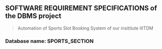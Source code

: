 ## SOFTWARE REQUIREMENT SPECIFICATIONS of the DBMS project 
> Automation of Sports Slot Booking System of our insititute IIITDM
### Database name: SPORTS_SECTION
